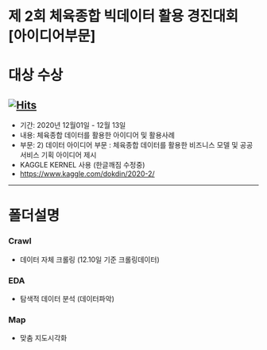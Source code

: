 # 제 2회 체육종합 빅데이터 활용 경진대회 [아이디어부문] 
# 대상 수상

[![Hits](https://hits.seeyoufarm.com/api/count/incr/badge.svg?url=https%3A%2F%2Fgithub.com%2Fdokdin%2FTEAM02%2F&count_bg=%23B8C83D&title_bg=%23555555&icon=&icon_color=%23E7E7E7&title=hits&edge_flat=false)](https://hits.seeyoufarm.com)
---
- 기간: 2020년 12월01일 - 12월 13일 
- 내용: 체육종합 데이터를 활용한 아이디어 및 활용사례 
- 부문: 2) 데이터 아이디어 부문 : 체육종합 데이터를 활용한 비즈니스 모델 및 공공 서비스 기획 아이디어 제시
- KAGGLE KERNEL 사용 (한글깨짐 수정중)
- https://www.kaggle.com/dokdin/2020-2/

--- 
# 폴더설명

### Crawl
- 데이터 자체 크롤링 (12.10일 기준 크롤링데이터)

### EDA 
- 탐색적 데이터 분석 (데이터파악)

### Map
- 맞춤 지도시각화
